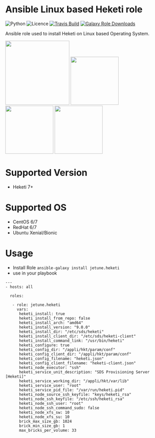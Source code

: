 # Ansible Linux based Heketi role

![Python](https://img.shields.io/pypi/pyversions/testinfra.svg?style=flat)
![Licence](https://img.shields.io/github/license/kube-cloud/ansible-role-heketi.svg?style=flat)
[![Travis Build](https://img.shields.io/travis/kube-cloud/ansible-role-heketi.svg?style=flat)](https://travis-ci.com/kube-cloud/ansible-role-heketi)
[![Galaxy Role Downloads](https://img.shields.io/ansible/role/d/45449.svg?style=flat)](https://galaxy.ansible.com/jetune/heketi)

Ansible role used to install Heketi on Linux based Operating System.

<a href="https://www.kube-cloud.com/"><img width="200" src="https://kube-cloud.com/images/branding/logo/kubecloud-logo-single_writing_horizontal_color_300x112px.png" /></a>
<a href="https://www.redhat.com/fr/technologies/management/ansible"><img width="150" src="https://getvectorlogo.com/wp-content/uploads/2019/01/red-hat-ansible-vector-logo.png" /></a>
<a href="https://www.gluster.org/"><img width="150" src="https://www.gluster.org/wp-content/uploads/2016/03/gluster-ant.png" /></a>
<a href="https://github.com/heketi/heketi"><img width="150" src="https://avatars3.githubusercontent.com/u/12890374?s=400&v=4" /></a>

# Supported Version

* Heketi 7+

# Supported OS

* CentOS 6/7
* RedHat 6/7
* Ubuntu Xenial/Bionic

# Usage

* Install Role ``` ansible-galaxy install jetune.heketi ```
* use in your playbook
```
---
- hosts: all

  roles:
   
   - role: jetune.heketi
     vars:
      heketi_install: true
      heketi_install_from_repo: false
      heketi_install_arch: "amd64"
      heketi_install_version: "9.0.0"
      heketi_install_dir: "/etc/sds/heketi"
      heketi_install_client_dir: "/etc/sds/heketi-client"
      heketi_install_command_link: "/usr/bin/heketi"
      heketi_configure: true
      heketi_config_dir: "/appli/hkt/param/conf"
      heketi_config_client_dir: "/appli/hkt/param/conf"
      heketi_config_filename: "heketi.json"
      heketi_config_client_filename: "heketi-client.json"
      heketi_node_executor: "ssh"
      heketi_service_unit_description: "SDS Provisioning Server [Heketi]"
      heketi_service_working_dir: "/appli/hkt/var/lib"
      heketi_service_user: "root"
      heketi_service_pid_file: "/var/run/heketi.pid"
      heketi_node_source_ssh_keyfile: "keys/heketi_rsa"
      heketi_node_ssh_keyfile: "/etc/ssh/heketi_rsa"
      heketi_node_ssh_user: "root"
      heketi_node_ssh_command_sudo: false
      heketi_node_xfs_sw: 10
      heketi_node_xfs_su: 10
      brick_max_size_gb: 1024
      brick_min_size_gb: 1
      max_bricks_per_volume: 33

```
